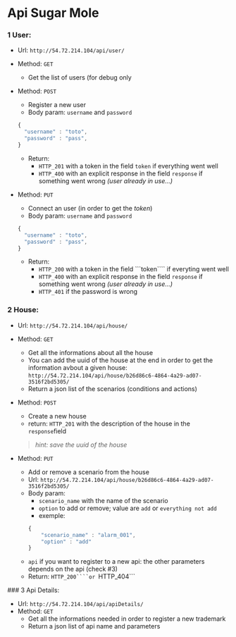 # Api Sugar Mole

### 1 User:
* Url: ```http://54.72.214.104/api/user/```
* Method: ```GET```
	* Get the list of users (for debug only
* Method: ```POST```
	* Register a new user 	
	* Body param: ```username``` and ```password``` 
	```javascript
  {
      "username" : "toto",
      "password" : "pass",
  }
  ```
  * Return:  
     + ```HTTP_201``` with a token in the field ```token``` if everything went well
     + ```HTTP_400``` with an explicit response in the field ```response``` if something went wrong *(user already in use...)*
    

* Method: ```PUT```
	* Connect an user (in order to get the *token*)
	* Body param: ```username``` and ```password``` 
	```javascript
  {
      "username" : "toto",
      "password" : "pass",
  }
  ```
  * Return:
  	* ```HTTP_200``` with a token in the field ```token```` if everyting went well
  	* ```HTTP_400```  with an explicit response in the field ```response``` if something went wrong *(user already in use...)*
  	* ```HTTP_401``` if the password is wrong

	
### 2 House:
* Url:  ```http://54.72.214.104/api/house/```
* Method: ```GET```
    * Get all the informations about all the house
    * You can add the uuid of the house at the end in order to get the information avbout a given house: ```http://54.72.214.104/api/house/b26d86c6-4864-4a29-ad07-3516f2bd5305/```
    * Return a json list of the scenarios (conditions and actions)

* Method: ```POST```
    * Create a new house
    * return: ```HTTP_201``` with the description of the house in the ```response```field
    > *hint: save the uuid of the house*

* Method: ```PUT```
	* Add or remove a scenario from the house
	* Url: ```http://54.72.214.104/api/house/b26d86c6-4864-4a29-ad07-3516f2bd5305/```
	* Body param:  
		- ```scenario_name``` with the name of the scenario
		- ```option``` to add or remove; value are ```add``` or ```everything not add``` 
		- exemple:
		```javascript
		{
			"scenario_name" : "alarm_001",
			"option" : "add"
		}
		```
    - ```api``` if you want to register to a new api: the other parameters depends on the api (check #3)

	* Return: ```HTTP_200````or ```HTTP_404```



### 3 Api Details:
* Url:  ```http://54.72.214.104/api/apiDetails/```
* Method: ```GET```
    * Get all the informations needed in order to register a new trademark 
    * Return a json list of api name and parameters 